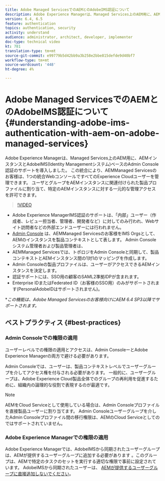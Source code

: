```yaml
---
title: Adobe Managed ServicesでのAEMとのAdobeIMS認証について
description: Adobe Experience Managerは、Managed Services上のAEM用に、AEMインスタンスとAdobeIMS(Identity Managementシステム)ベースのAdmin Console認証のサポートを導入しました。   この統合により、AEMManaged Servicesのお客様は、1つの統合WebコンソールですべてのExperience Cloudユーザーを管理できます。 ユーザとグループは、AEMインスタンスに関連付けられた製品プロファイルに割り当てることができ、特定のAEMインスタンスに対する一元的な管理アクセスを許可できます。
version: 6.4, 6.5
feature: authentication
topics: authentication, security
activity: understand
audience: administrator, architect, developer, implementer
doc-type: technical video
kt: 781
translation-type: tm+mt
source-git-commit: e99779b5d42bb9a3b258e2bbe815defde9d40bf7
workflow-type: tm+mt
source-wordcount: '448'
ht-degree: 4%

---
```



# Adobe Managed ServicesでのAEMとのAdobeIMS認証について{#understanding-adobe-ims-authentication-with-aem-on-adobe-managed-services}

Adobe Experience Managerは、Managed Services上のAEM用に、AEMインスタンスとAdobeIMS(Identity Managementシステム)ベースのAdmin Console認証のサポートを導入しました。   この統合により、AEMManaged Servicesのお客様は、1つの統合WebコンソールですべてのExperience Cloudユーザーを管理できます。 ユーザとグループをAEMインスタンスに関連付けられた製品プロファイルに割り当て、特定のAEMインスタンスに対する一元的な管理アクセスを許可できます。

>[!VIDEO](https://video.tv.adobe.com/v/26170?quality=12&learn=on)

* Adobe Experience ManagerIMS認証のサポートは、「内部」ユーザー（作成者、レビュー担当者、管理者、開発者など）に対してのみ行われ、Webサイト訪問者などの外部エンドユーザーには行われません。
* [Admin Console](https://adminconsole.adobe.com/) は、AEMManaged Servicesのお客様をIMS Orgsとして、AEMのインスタンスを製品コンテキストとして表します。 Admin Consoleシステム管理者および製品管理者は、
* AEMManaged Servicesでは、トポロジをAdmin Consoleと同期して、製品コンテキストとAEMインスタンス間の1対1のマッピングを作成します。
* Admin Consoleの製品プロファイルは、ユーザーがアクセスできるAEMインスタンスを決定します。
* 認証サポートには、SSO用の顧客のSAML2準拠IDPが含まれます。
* Enterprise IDまたはFederated ID（お客様のSSO用）のみがサポートされます(PersonalAdobeIDはサポートされません)。

**この機能は、Adobe Managed Servicesのお客様向けにAEM 6.4 SP3以降でサポートされます。*

## ベストプラクティス {#best-practices}

### Admin Consoleでの権限の適用

ユーザーレベルでの権限の適用とアクセスは、Admin ConsoleーとAdobe Experience Managerの両方で避ける必要があります。

Admin Consoleでは、ユーザーは、製品コンテキストレベルでユーザーグループを介してアクセス権を付与される必要があります。 一般的に、ユーザーグループは、Adobe Experience Cloud製品全体でのグループの再利用を促進するために、組織内の論理的な役割で表現するのが最適です。

>[!NOTE]
>
> AEMをCloud Serviceとして使用している場合は、Admin Consoleプロファイルを直接製品ユーザーに割り当てます。 Admin Consoleユーザーグループを介したAdmin Consoleプロファイル間の移行権限は、AEMのCloud Serviceとしてのではサポートされていません。

### Adobe Experience Managerでの権限の適用

Adobe Experience Managerでは、AdobeIMSから同期されたユーザーグループは、AEMが提供するユーザーグループに追加する必要があります [](https://helpx.adobe.com/jp/experience-manager/6-4/sites/administering/using/security.html)。このグループは、AEMで特定のタスクのセットを実行する適切な権限で事前に設定されています。 AdobeIMSから同期されたユーザーは、 [AEMが提供するユーザーグループに直接追加しないでください](https://helpx.adobe.com/jp/experience-manager/6-4/sites/administering/using/security.html)。
